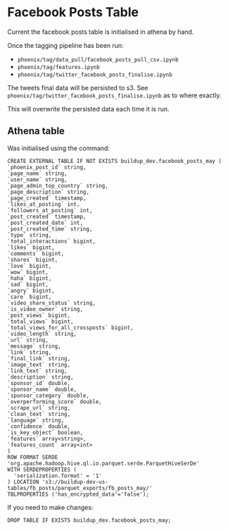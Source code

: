 # Facebook Posts Table
Current the facebook posts table is initialised in athena by hand.

Once the tagging pipeline has been run:
- `phoenix/tag/data_pull/facebook_posts_pull_csv.ipynb`
- `phoenix/tag/features.ipynb`
- `phoenix/tag/twitter_facebook_posts_finalise.ipynb`


The tweets final data will be persisted to s3. See `phoenix/tag/twitter_facebook_posts_finalise.ipynb`
as to where exactly.

This will overwrite the persisted data each time it is run.

## Athena table
Was initialised using the command:
```
CREATE EXTERNAL TABLE IF NOT EXISTS buildup_dev.facebook_posts_may (
`phoenix_post_id` string,
`page_name` string,
`user_name` string,
`page_admin_top_country` string,
`page_description` string,
`page_created` timestamp,
`likes_at_posting` int,
`followers_at_posting` int,
`post_created` timestamp,
`post_created_date` int,
`post_created_time` string,
`type` string,
`total_interactions` bigint,
`likes` bigint,
`comments` bigint,
`shares` bigint,
`love` bigint,
`wow` bigint,
`haha` bigint,
`sad` bigint,
`angry` bigint,
`care` bigint,
`video_share_status` string,
`is_video_owner` string,
`post_views` bigint,
`total_views` bigint,
`total_views_for_all_crossposts` bigint,
`video_length` string,
`url` string,
`message` string,
`link` string,
`final_link` string,
`image_text` string,
`link_text` string,
`description` string,
`sponsor_id` double,
`sponsor_name` double,
`sponsor_category` double,
`overperforming_score` double,
`scrape_url` string,
`clean_text` string,
`language` string,
`confidence` double,
`is_key_object` boolean,
`features` array<string>,
`features_count` array<int>
)
ROW FORMAT SERDE 'org.apache.hadoop.hive.ql.io.parquet.serde.ParquetHiveSerDe'
WITH SERDEPROPERTIES (
  'serialization.format' = '1'
) LOCATION 's3://buildup-dev-us-tables/fb_posts/parquet_exports/fb_posts_may/'
TBLPROPERTIES ('has_encrypted_data'='false');
```
If you need to make changes:
```
DROP TABLE IF EXISTS buildup_dev.facebook_posts_may;
```
